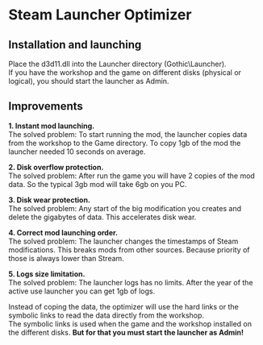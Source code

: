 # Steam Launcher Optimizer
## Installation and launching
Place the d3d11.dll into the Launcher directory (Gothic\Launcher).  
If you have the workshop and the game on different disks (physical or logical), you should start the launcher as Admin.

## Improvements
**1. Instant mod launching.**  
The solved problem: To start running the mod, the launcher copies data from the workshop to the Game directory. To copy 1gb of the mod the launcher needed 10 seconds on average.

**2. Disk overflow protection.**  
The solved problem: After run the game you will have 2 copies of the mod data. So the typical 3gb mod will take 6gb on you PC.

**3. Disk wear protection.**  
The solved problem: Any start of the big modification you creates and delete the gigabytes of data. This accelerates disk wear.

**4. Correct mod launching order.**  
The solved problem: The launcher changes the timestamps of Steam modifications. This breaks mods from other sources. Because priority of those is always lower than Stream.

**5. Logs size limitation.**  
The solved problem: The launcher logs has no limits. After the year of the active use launcher you can get 1gb of logs.  
  
Instead of coping the data, the optimizer will use the hard links or the symbolic links to read the data directly from the workshop.  
The symbolic links is used when the game and the workshop installed on the different disks. **But for that you must start the launcher as Admin!**


